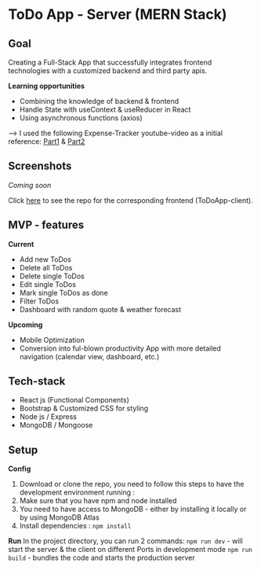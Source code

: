 # ToDo App - Server (MERN Stack)

## Goal
Creating a Full-Stack App that successfully integrates frontend technologies with a customized backend and third party apis. 

  **Learning opportunities**
 - Combining the knowledge of backend & frontend
 - Handle State with useContext & useReducer in React
 - Using asynchronous functions (axios)

  --> I used the following Expense-Tracker youtube-video as a initial reference: [Part1](https://www.youtube.com/watch?v=XuFDcZABiDQ) & [Part2](https://www.youtube.com/watch?v=KyWaXA_NvT0)


## Screenshots
*Coming soon*

Click [here](https://github.com/MicheleMarschner/ToDoApp-client) to see the repo for the corresponding frontend (ToDoApp-client). 


## MVP - features
 **Current**
 - Add new ToDos
 - Delete all ToDos
 - Delete single ToDos
 - Edit single ToDos
 - Mark single ToDos as done
 - Filter ToDos
 - Dashboard with random quote & weather forecast

**Upcoming**
 - Mobile Optimization
 - Conversion into ful-blown productivity App with more detailed navigation (calendar view, dashboard, etc.)
 
  
## Tech-stack
 - React js (Functional Components)
 - Bootstrap & Customized CSS for styling
 - Node js / Express
 - MongoDB / Mongoose

  
## Setup

**Config**
1.  Download or clone the repo, you need to follow this steps to have the development environment running :
2.  Make sure that you have npm and node installed
3.  You need to have access to MongoDB - either by installing it locally or by using MongoDB Atlas
4.  Install dependencies :  ```npm install```

**Run**
In the project directory, you can run 2 commands:
    ```npm run dev```  - will start the server & the client on different Ports in development mode
    ```npm run build```  - bundles the code and starts the production server
